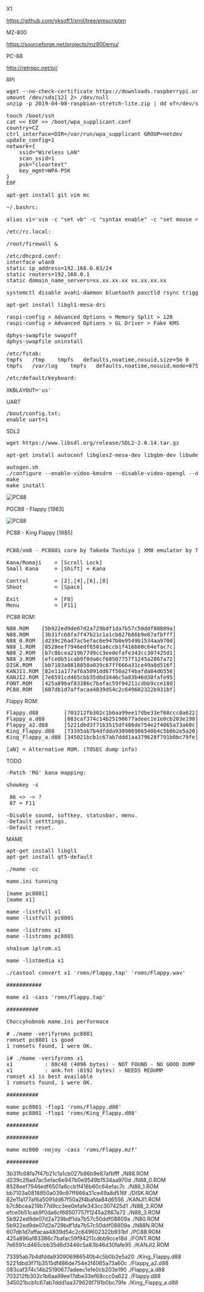
X1

https://github.com/yksoft1/xmil/tree/emscripten

MZ-800

https://sourceforge.net/projects/mz800emu/

PC-88

http://retropc.net/pi/

RPI
<pre>
wget --no-check-certificate https://downloads.raspberrypi.org/raspbian_lite/images/raspbian_lite-2019-04-09/2019-04-08-raspbian-stretch-lite.zip
umount /dev/sda[12] 2> /dev/null
unzip -p 2019-04-08-raspbian-stretch-lite.zip | dd of=/dev/sda bs=4M

touch /boot/ssh
cat << EOF >> /boot/wpa_supplicant.conf
country=CZ
ctrl_interface=DIR=/var/run/wpa_supplicant GROUP=netdev
update_config=1
network={
	ssid="Wireless LAN"
	scan_ssid=1
	psk="cleartext"
	key_mgmt=WPA-PSK
}
EOF

apt-get install git vim mc

~/.bashrc:

alias vi='vim -c "set vb" -c "syntax enable" -c "set mouse ="'

/etc/rc.local:

/root/firewall &

/etc/dhcpcd.conf:
interface wlan0
static ip_address=192.168.0.83/24
static routers=192.168.0.1
static domain_name_servers=xx.xx.xx.xx xx.xx.xx.xx

systemctl disable avahi-daemon bluetooth paxctld rsync triggerhappy dphys-swapfile apt-daily apt-daily.timer apt-daily-upgrade apt-daily-upgrade.timer

apt-get install libgl1-mesa-dri

raspi-config > Advanced Options > Memory Split > 128
raspi-config > Advanced Options > GL Driver > Fake KMS

dphys-swapfile swapoff
dphys-swapfile uninstall

/etc/fstab:
tmpfs	/tmp	tmpfs	defaults,noatime,nosuid,size=5m	0	0
tmpfs	/var/log	tmpfs	defaults,noatime,nosuid,mode=0755,size=5m	0	0

/etc/default/keyboard:

XKBLAYOUT='us'
</pre>

UART

<pre>
/boot/config.txt:
enable_uart=1
</pre>

SDL2

<pre>
wget https://www.libsdl.org/release/SDL2-2.0.14.tar.gz

apt-get install autoconf libgles2-mesa-dev libgbm-dev libudev-dev libasound2-dev liblzma-dev

autogen.sh
./configure --enable-video-kmsdrm --disable-video-opengl --disable-video-x11 --disable-video-rpi
make
make install
</pre>


![PC88](https://github.com/kyomahooin/Flappy/raw/master/Flappy_PC88.png "Flappy")

POC88 - Flappy [1983]

![PC88](https://github.com/kyomahooin/Flappy/raw/master/King_Flappy_PC88.png "King Flappy")

PC88 - King Flappy [1985]

<pre>

PC88/xm8 - PC8801 core by Takeda Toshiya | XM8 emulator by Tanaka Yasushi(PI).

Kana/Romaji    = [Scroll Lock]
Small Kana     = [Shift] + Kana

Control        = [2],[4],[6],[8]
Shoot          = [Space]

Exit           = [F8]
Menu           = [F11]
</pre>

PC88 ROM:

<pre>
N80.ROM    [5b922ed9de07d2a729bdf1da7b57c50ddf08809a]
N88.ROM    [3b31fc68fa7f47b21c1a1cb027b86b9e87afbfff]
N88_0.ROM  [d239c26ad7ac5efac6e947b0e9549b1534aa970d]
N88_1.ROM  [8528eef7946edf6501a6ccb1f416b60c64efac7c]
N88_2.ROM  [b7c8bcea219b77d9cc3ee0efafe343cc307425d1]
N88_3.ROM  [efce0b51cab9f0da6cf68507757f1245a2867a72]
DISK.ROM   [bb7103a0818850a039c67ff666a31ce49a8d516f]
KANJI1.ROM [82e11a177af6a5091dd67f50a2f4bafda84d6556]
KANJI2.ROM [7e6591cd465cbb35d6d3446c5a83b46d30fafe95]
FONT.ROM   [425a896af83386c7bafac59f94211cdbb9cce18d]
PC88.ROM   [607db1d7affacaa4839d54c2c649602322b931bf]
</pre>

Flappy ROM:

<pre>
Flappy.d88        [703212fb302c1b6aa99ee17dbe33ef68ccc0a622]
Flappy_a.d88      [083caf374c14b25190677adeec1e1e0cb203e190]
Flappy_a2.d88     [5221dbd3f71b3515df486de754e2f4065a73a60c]
King_Flappy.d88   [73395ab7b4dfdda930906986540b4c5b0b2e5a20]
King_Flappy_a.d88 [345021bcb1c67ab7ddd1aa379628f791b0bc79fe]

[aN] = Alternative ROM. (TOSEC dump info)
</pre>

TODO

<pre>
-Patch 'RO' kana mapping:

showkey -s

 86 <> -> ?
 87 = F11

-Disable sound, softkey, statusbar, menu.
-Default setttings.
-Default reset.
</pre>

MAME

<pre>
apt-get install libgl1
apt-get install qt5-default

./mame -cc

mame.ini tunning

[mame pc8801]
[mame x1]

mame -listfull x1
mame -listfull pc8801

mame -listroms x1
mame -listroms pc8801

sha1sum iplrom.x1

mame -listmedia x1

./castool convert x1 'roms/Flappy.tap' 'roms/Flappy.wav'

###########

mame x1 -cass 'roms/Flappy.tap'

##########

Choccyhobnob mame.ini performace

# ./mame -verifyroms pc8801
romset pc8801 is good
1 romsets found, 1 were OK.

i# ./mame -verifyroms x1
x1          : 80c48 (4096 bytes) - NOT FOUND - NO GOOD DUMP KNOWN
x1          : ank.fnt (8192 bytes) - NEEDS REDUMP
romset x1 is best available
1 romsets found, 1 were OK.

##########

mame pc8801 -flop1 'roms/Flappy.d88'
mame pc8801 -flop1 'roms/King_Flappy.d88'

##########

##########

mame mz800 -nojoy -cass 'roms/Flappy.mzf'

##########
</pre>
3b31fc68fa7f47b21c1a1cb027b86b9e87afbfff  ./N88.ROM
d239c26ad7ac5efac6e947b0e9549b1534aa970d  ./N88_0.ROM
8528eef7946edf6501a6ccb1f416b60c64efac7c  ./N88_1.ROM
bb7103a0818850a039c67ff666a31ce49a8d516f  ./DISK.ROM
82e11a177af6a5091dd67f50a2f4bafda84d6556  ./KANJI1.ROM
b7c8bcea219b77d9cc3ee0efafe343cc307425d1  ./N88_2.ROM
efce0b51cab9f0da6cf68507757f1245a2867a72  ./N88_3.ROM
5b922ed9de07d2a729bdf1da7b57c50ddf08809a  ./N80.ROM
5b922ed9de07d2a729bdf1da7b57c50ddf08809a  ./N88N.ROM
607db1d7affacaa4839d54c2c649602322b931bf  ./PC88.ROM
425a896af83386c7bafac59f94211cdbb9cce18d  ./FONT.ROM
7e6591cd465cbb35d6d3446c5a83b46d30fafe95  ./KANJI2.ROM


73395ab7b4dfdda930906986540b4c5b0b2e5a20  ./King_Flappy.d88
5221dbd3f71b3515df486de754e2f4065a73a60c  ./Flappy_a2.d88
083caf374c14b25190677adeec1e1e0cb203e190  ./Flappy_a.d88
703212fb302c1b6aa99ee17dbe33ef68ccc0a622  ./Flappy.d88
345021bcb1c67ab7ddd1aa379628f791b0bc79fe  ./King_Flappy_a.d88
